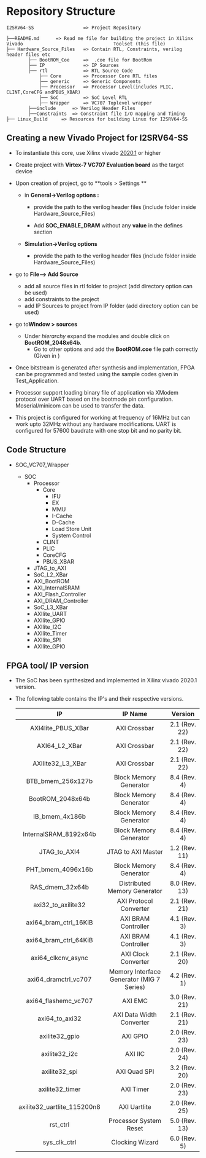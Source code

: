 # Repository Structure

```
I2SRV64-SS					=> Project Repository

├──README.md      => Read me file for building the project in Xilinx Vivado 								Toolset (this file)
├── Hardware_Source_Files	=> Contain RTL, Constraints, verilog header files etc		
		├── BootROM_Coe  	=>  .coe file for BootRom
		├── IP              => IP Sources
    	├── rtl             => RTL Source Code      
        	├── Core    	=> Processor Core RTL files
            ├── generic  	=> Generic Components
            ├── Processor   => Processor Level(includes PLIC, CLINT,CoreCFG andPBUS_XBAR)
            ├── SoC   		=> SoC Level RTL
            ├── Wrapper     => VC707 Toplevel wrapper
        ├──include     	=> Verilog Header Files
        ├──Constraints  => Constraint file I/O mapping and Timing
├── Linux_Build		=> Resources for building Linux for I2SRV64-SS 
```



## Creating a new Vivado Project for I2SRV64-SS

* To instantiate this core, use Xilinx vivado [2020.1](https://www.xilinx.com/support/download/index.html/content/xilinx/en/downloadNav/vivado-design-tools/archive.html) or higher 

* Create project with **Virtex-7 VC707 Evaluation board** as the target device

* Upon creation of project, go to **tools > Settings **

  * in **General->Verilog options :**

    * provide the path to the verilog header files (include folder inside Hardware_Source_Files)

    * Add **SOC_ENABLE_DRAM** without any **value** in the defines section

  * **Simulation->Verilog options**

    * provide the path to the verilog header files (include folder inside Hardware_Source_Files)

* go to **File--> Add Source**

  * add all source files in rtl folder to project (add directory option can be used)
  * add constraints to the project
  * add IP Sources to project from IP folder (add directory option can be used) 

* go to**Window > sources** 

  * Under *hierarchy* expand the modules and double click on **BootROM_2048x64b**.
    * Go to other options and add the **BootROM.coe** file path correctly (Given in )

*  Once bitstream is generated after synthesis and implementation, FPGA can be programmed and tested using the sample codes given in Test_Application.

* Processor support loading binary file of application via XModem protocol over UART based on the bootmode pin configuration. Moserial/minicom can be used to transfer the data.

* This project is configured for working at frequency of 16MHz but can work upto 32MHz without any hardware modifications. UART is configured for 57600 baudrate with one stop bit and no parity bit.

## Code Structure

* SOC_VC707_Wrapper

  * SOC
    * Processor
      * Core
        * IFU
        * EX
        * MMU
        * I-Cache
        * D-Cache
        * Load Store Unit
        * System Control
      * CLINT
      * PLIC
      * CoreCFG
      * PBUS_XBAR
    * JTAG_to_AXI
    * SoC_L2_XBar
    * AXI_BootROM
    * AXI_InternalSRAM
    * AXI_Flash_Controller
    * AXI_DRAM_Controller
    * SoC_L3_XBar
    * AXIlite_UART
    * AXIlite_GPIO
    * AXIlite_I2C
    * AXIlite_Timer
    * AXIlite_SPI
    * AXIlite_GPIO

  



## FPGA tool/ IP version

* The SoC has been synthesized and implemented in Xilinx vivado 2020.1 version. 

* The following table contains the IP's and their respective versions.

  |             IP              |                  IP Name                  |    Version    |
  | :-------------------------: | :---------------------------------------: | :-----------: |
  |     AXI4lite_PBUS_XBar      |               AXI Crossbar                | 2.1 (Rev. 22) |
  |        AXI64_L2_XBar        |               AXI Crossbar                | 2.1 (Rev. 22) |
  |      AXIlite32_L3_XBar      |               AXI Crossbar                | 2.1 (Rev. 22) |
  |      BTB_bmem_256x127b      |          Block Memory Generator           | 8.4 (Rev. 4)  |
  |      BootROM_2048x64b       |          Block Memory Generator           | 8.4 (Rev. 4)  |
  |       IB_bmem_4x186b        |          Block Memory Generator           | 8.4 (Rev. 4)  |
  |    InternalSRAM_8192x64b    |          Block Memory Generator           | 8.4 (Rev. 4)  |
  |        JTAG_to_AXI4         |            JTAG to AXI Master             | 1.2 (Rev. 11) |
  |      PHT_bmem_4096x16b      |          Block Memory Generator           | 8.4 (Rev. 4)  |
  |       RAS_dmem_32x64b       |       Distributed Memory Generator        | 8.0 (Rev. 13) |
  |     axi32_to_axilite32      |          AXI Protocol Converter           | 2.1 (Rev. 21) |
  |    axi64_bram_ctrl_16KiB    |            AXI BRAM Controller            | 4.1 (Rev. 3)  |
  |    axi64_bram_ctrl_64KiB    |            AXI BRAM Controller            | 4.1 (Rev. 3)  |
  |     axi64_clkcnv_async      |            AXI Clock Converter            | 2.1 (Rev. 20) |
  |    axi64_dramctrl_vc707     | Memory Interface Generator (MIG 7 Series) | 4.2 (Rev. 1)  |
  |    axi64_flashemc_vc707     |                  AXI EMC                  | 3.0 (Rev. 21) |
  |       axi64_to_axi32        |         AXI Data Width Converter          | 2.1 (Rev. 21) |
  |       axilite32_gpio        |                 AXI GPIO                  | 2.0 (Rev. 23) |
  |        axilite32_i2c        |                  AXI IIC                  | 2.0 (Rev. 24) |
  |        axilite32_spi        |               AXI Quad SPI                | 3.2 (Rev. 20) |
  |       axilite32_timer       |                 AXI Timer                 | 2.0 (Rev. 23) |
  | axilite32_uartlite_115200n8 |               AXI Uartlite                | 2.0 (Rev. 25) |
  |          rst_ctrl           |          Processor System Reset           | 5.0 (Rev. 13) |
  |        sys_clk_ctrl         |              Clocking Wizard              | 6.0 (Rev. 5)  |

  

  
  
  
  
  
  
  
  
   
  
  

